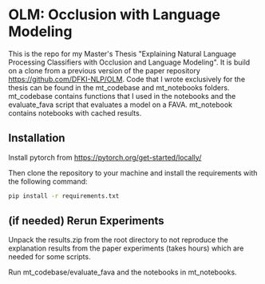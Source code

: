 # OLM: Occlusion with Language Modeling

This is the repo for my Master's Thesis "Explaining Natural Language Processing Classifiers with Occlusion and Language Modeling".
It is build on a clone from a previous version of the paper repository https://github.com/DFKI-NLP/OLM.
Code that I wrote exclusively for the thesis can be found in the mt_codebase and mt_notebooks folders.
mt_codebase contains functions that I used in the notebooks and the evaluate_fava script that evaluates a model on a FAVA.
mt_notebook contains notebooks with cached results. 

## Installation

Install pytorch from https://pytorch.org/get-started/locally/

Then clone the repository to your machine and install the requirements with the following command:

```bash
pip install -r requirements.txt
```

## (if needed) Rerun Experiments

Unpack the results.zip from the root directory to not reproduce the explanation results from the paper experiments (takes hours) which are needed for some scripts.

Run mt_codebase/evaluate_fava and the notebooks in mt_notebooks.
